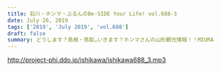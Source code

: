 ```yaml
---
title: 石川・ホンマ・ぶるんのBe-SIDE Your Life! vol.688-3
date: July 26, 2019
tags: ['2019', 'July 2019', 'vol.688']
draft: false
summary: どうします？島根・鳥取…いきます？ホンマさんの山形観光情報！！MIURA
---
```


http://project-phi.ddo.jp/ishikawa/ishikawa688_3.mp3